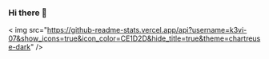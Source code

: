 ### Hi there 👋
< img src="https://github-readme-stats.vercel.app/api?username=k3vi-07&show_icons=true&icon_color=CE1D2D&hide_title=true&theme=chartreuse-dark" />
<!--
**k3vi-07/k3vi-07** is a ✨ _special_ ✨ repository because its `README.md` (this file) appears on your GitHub profile.

Here are some ideas to get you started:

- 🔭 I’m currently working on ...
- 🌱 I’m currently learning ...
- 👯 I’m looking to collaborate on ...
- 🤔 I’m looking for help with ...
- 💬 Ask me about ...
- 📫 How to reach me: ...
- 😄 Pronouns: ...
- ⚡ Fun fact: ...
-->
